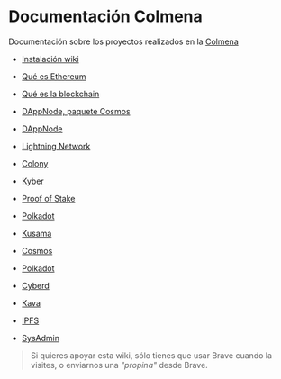 # Documentación Colmena

Documentación sobre los proyectos realizados en la [Colmena](https://www.colmenalabs.org/)

- [Instalación wiki](instalDoc.md)

- [Qué es Ethereum](ethblock.md)

- [Qué es la blockchain](introblock.md)

- [DAppNode, paquete Cosmos](DAppNodeCosmos.md)  

- [DAppNode](https://github.com/dappnode/DAppNode)

- [Lightning Network](lightning-index.md)

- [Colony](colony.md)

- [Kyber](howtokyber.md)

- [Proof of Stake](pos.md)

- [Polkadot](polkadot.md)

- [Kusama](kusama.md)

- [Cosmos](cosmos.md)

- [Polkadot](polkadot.md)

- [Cyberd](cyberd.md)

- [Kava](kava.md)

- [IPFS](ipfs.md)

- [SysAdmin](sistemas.md) 

>Si quieres apoyar esta wiki, sólo tienes que usar Brave cuando la visites, o enviarnos una _"propina"_ desde Brave.
